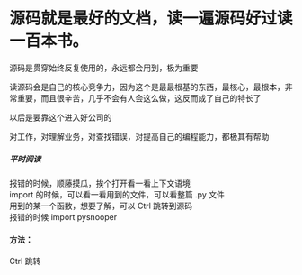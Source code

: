 # 源码就是最好的文档，读一遍源码好过读一百本书。

源码是贯穿始终反复使用的，永远都会用到，极为重要  

读源码会是自己的核心竞争力，因为这个是最最根基的东西，最核心，最根本，非常重要，而且很辛苦，几乎不会有人会这么做，这反而成了自己的特长了  

以后是要靠这个进入好公司的  

对工作，对理解业务，对查找错误，对提高自己的编程能力，都极其有帮助  


##### 平时阅读  
报错的时候，顺藤摸瓜，挨个打开看一看上下文语境  
import 的时候，可以看一看用到的文件，可以看整篇 .py 文件  
用到的某一个函数，想要了解，可以 Ctrl 跳转到源码  
报错的时候 import pysnooper  


#### 方法：
Ctrl 跳转  



